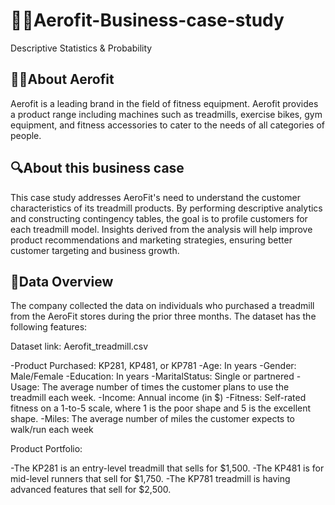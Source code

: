 # 🏃‍♀️Aerofit-Business-case-study
 Descriptive Statistics & Probability

## 🏋️‍♂️About Aerofit
Aerofit is a leading brand in the field of fitness equipment. Aerofit provides a product range including machines such as treadmills, exercise bikes, gym equipment, and fitness accessories to cater to the needs of all categories of people.

## 🔍About this business case
This case study addresses AeroFit's need to understand the customer characteristics of its treadmill products. By performing descriptive analytics and constructing contingency tables, the goal is to profile customers for each treadmill model. Insights derived from the analysis will help improve product recommendations and marketing strategies, ensuring better customer targeting and business growth.

## 📝Data Overview
The company collected the data on individuals who purchased a treadmill from the AeroFit stores during the prior three months. The dataset has the following features:

Dataset link: Aerofit_treadmill.csv

-Product Purchased:	KP281, KP481, or KP781
-Age:	In years
-Gender:	Male/Female
-Education:	In years
-MaritalStatus:	Single or partnered
-Usage:	The average number of times the customer plans to use the treadmill each week.
-Income:	Annual income (in $)
-Fitness:	Self-rated fitness on a 1-to-5 scale, where 1 is the poor shape and 5 is the excellent shape.
-Miles:	The average number of miles the customer expects to walk/run each week

Product Portfolio:

-The KP281 is an entry-level treadmill that sells for $1,500.
-The KP481 is for mid-level runners that sell for $1,750.
-The KP781 treadmill is having advanced features that sell for $2,500.

